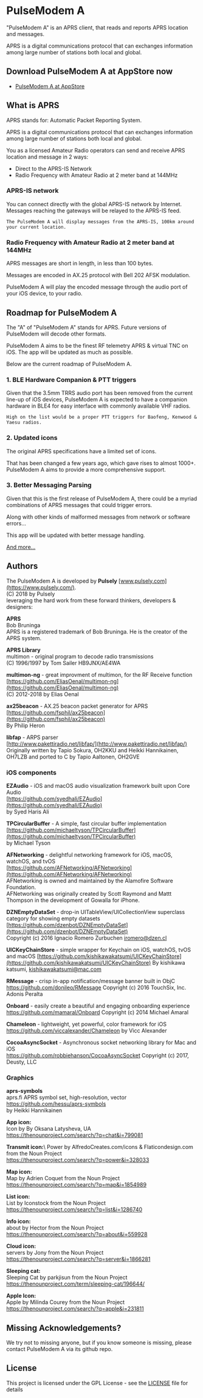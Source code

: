 # PulseModem A

"PulseModem A" is an APRS client, that reads and reports APRS location and messages.

APRS is a digital communications protocol that can exchanges information among large number of stations both local and global.

## Download PulseModem A at AppStore now

* [PulseModem A at AppStore](https://itunes.apple.com/us/app/pulsemodem-a/id1424005647?mt=8&ign-mpt=uo%3D4)

## What is APRS

APRS stands for: Automatic Packet Reporting System.

APRS is a digital communications protocol that can exchanges information among large number of stations both local and global.

You as a licensed Amateur Radio operators can send and receive APRS location and message in 2 ways:

* Direct to the APRS-IS Network
* Radio Frequency with Amateur Radio at 2 meter band at 144MHz

### APRS-IS network

You can connect directly with the global APRS-IS network by Internet. Messages reaching the gateways will be relayed to the APRS-IS feed.

```
The PulseModem A will display messages from the APRS-IS, 100km around your current location.

```

### Radio Frequency with Amateur Radio at 2 meter band at 144MHz

APRS messages are short in length, in less than 100 bytes.

Messages are encoded in AX.25 protocol with Bell 202 AFSK modulation.

PulseModem A will play the encoded message through the audio port of your iOS device, to your radio.


## Roadmap for PulseModem A

The "A" of "PulseModem A" stands for APRS. Future versions of PulseModem will decode other formats.

PulseModem A aims to be the finest RF telemetry APRS & virtual TNC on iOS. The app will be updated as much as possible.

Below are the current roadmap of PulseModem A.

### 1. BLE Hardware Companion & PTT triggers

Given that the 3.5mm TRRS audio port has been removed from the current line-up of iOS devices, PulseModem A is expected to have a companion hardware in BLE4 for easy interface with commonly available VHF radios.

```
High on the list would be a proper PTT triggers for Baofeng, Kenwood & Yaesu radios.
```

### 2. Updated icons

The original APRS specifications have a limited set of icons.

That has been changed a few years ago, which gave rises to almost 1000+. PulseModem A aims to provide a more comprehensive support.

### 3. Better Messaging Parsing

Given that this is the first release of PulseModem A, there could be a myriad combinations of APRS messages that could trigger errors.

Along with other kinds of malformed messages from network or software errors...

This app will be updated with better message handling.

 [And more...](https://www.pulsemodem.com/pages/roadmap/) 

## Authors

The PulseModem A is developed by **Pulsely** [www.pulsely.com](https://www.pulsely.com/).  
(C) 2018 by Pulsely  
leveraging the hard work from these forward thinkers, developers & designers:

**APRS**  
Bob Bruninga  
APRS is a registered trademark of Bob Bruninga. He is the creator of the APRS system.

**APRS Library**  
multimon - original program to decode radio transmissions  
(C) 1996/1997 by Tom Sailer HB9JNX/AE4WA

**multimon-ng** - great improvment of multimon, for the RF Receive function  
[https://github.com/EliasOenal/multimon-ng](https://github.com/EliasOenal/multimon-ng)  
(C) 2012-2018 by Elias Oenal

**ax25beacon** - AX.25 beacon packet generator for APRS  
[https://github.com/fsphil/ax25beacon](https://github.com/fsphil/ax25beacon)  
By Philip Heron

**libfap** - ARPS parser  
[http://www.pakettiradio.net/libfap/](http://www.pakettiradio.net/libfap/)  
Originally written by Tapio Sokura, OH2KKU and Heikki Hannikainen, OH7LZB and ported to C by Tapio Aaltonen, OH2GVE

### iOS components
**EZAudio** - iOS and macOS audio visualization framework built upon Core Audio  
[https://github.com/syedhali/EZAudio](https://github.com/syedhali/EZAudio)  
by Syed Haris Ali

**TPCircularBuffer** - A simple, fast circular buffer implementation  
[https://github.com/michaeltyson/TPCircularBuffer](https://github.com/michaeltyson/TPCircularBuffer)  
by Michael Tyson

**AFNetworking** - delightful networking framework for iOS, macOS, watchOS, and tvOS  
[https://github.com/AFNetworking/AFNetworking](https://github.com/AFNetworking/AFNetworking)  
AFNetworking is owned and maintained by the Alamofire Software Foundation.  
AFNetworking was originally created by Scott Raymond and Mattt Thompson in the development of Gowalla for iPhone.

**DZNEmptyDataSet** - drop-in UITableView/UICollectionView superclass category for showing empty datasets  
[https://github.com/dzenbot/DZNEmptyDataSet](https://github.com/dzenbot/DZNEmptyDataSet)  
Copyright (c) 2016 Ignacio Romero Zurbuchen iromero@dzen.cl

**UICKeyChainStore** - simple wrapper for Keychain on iOS, watchOS, tvOS and macOS
[https://github.com/kishikawakatsumi/UICKeyChainStore](https://github.com/kishikawakatsumi/UICKeyChainStore) 
By kishikawa katsumi, kishikawakatsumi@mac.com

**RMessage** - crisp in-app notification/message banner built in ObjC\
https://github.com/donileo/RMessage
Copyright (c) 2016 TouchSix, Inc. Adonis Peralta

**Onboard** - easily create a beautiful and engaging onboarding experience\
https://github.com/mamaral/Onboard
Copyright (c) 2014 Michael Amaral

**Chameleon** - lightweight, yet powerful, color framework for iOS\
https://github.com/viccalexander/Chameleon
by Vicc Alexander

**CocoaAsyncSocket** - Asynchronous socket networking library for Mac and iOS\
https://github.com/robbiehanson/CocoaAsyncSocket
Copyright (c) 2017, Deusty, LLC

### Graphics
**aprs-symbols**\
aprs.fi APRS symbol set, high-resolution, vector  
https://github.com/hessu/aprs-symbols  
by Heikki Hannikainen

**App icon:**\
Icon by By Oksana Latysheva, UA  
https://thenounproject.com/search/?q=chat&i=799081

**Transmit icon:**\ 
Power by AlfredoCreates.com/icons & Flaticondesign.com from the Noun Project  
https://thenounproject.com/search/?q=power&i=328033

**Map icon:**\
Map by Adrien Coquet from the Noun Project  
https://thenounproject.com/search/?q=map&i=1854989

**List icon:**\
List by Iconstock from the Noun Project https://thenounproject.com/search/?q=list&i=1286740

**Info icon:**\
about by Hector from the Noun Project  \
https://thenounproject.com/search/?q=about&i=559928

**Cloud icon:**\
servers by Jony from the Noun Project\
https://thenounproject.com/search/?q=server&i=1866281

**Sleeping cat:**\
Sleeping Cat by parkjisun from the Noun Project\
https://thenounproject.com/term/sleeping-cat/196644/

**Apple Icon:**\
Apple by Milinda Courey from the Noun Project\
https://thenounproject.com/search/?q=apple&i=231811


## Missing Acknowledgements?

We try not to missing anyone, but if you know someone is missing, please contact PulseModem A via its github repo.

## License

This project is licensed under the GPL License - see the [LICENSE](LICENSE) file for details

